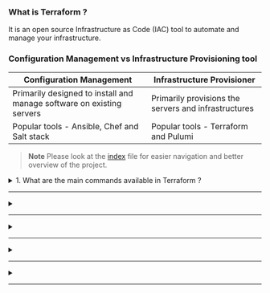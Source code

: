 ### What is Terraform ?

It is an open source Infrastructure as Code (IAC) tool to automate and manage your infrastructure.

### Configuration Management vs Infrastructure Provisioning tool

| Configuration Management                                              | Infrastructure Provisioner                           |
| --------------------------------------------------------------------- | ---------------------------------------------------- |
| Primarily designed to install and manage software on existing servers | Primarily provisions the servers and infrastructures |
| Popular tools - Ansible, Chef and Salt stack                          | Popular tools - Terraform and Pulumi                 |

> **Note**
> Please look at the [index](Index.md) file for easier navigation and better overview of the project.

<details>

  <summary> 1. What are the main commands available in Terraform ? </summary>

  <p>

- **init** - To initialize a terraform files
- **validate** -
- **plan** - Shows preview changes required by the current configuration
- **apply** - Executes the plan by creating or updating infra
- **destroy** - Deletes previously created resource
- **refresh** - Queries infrastructure to get current state
- **fmt** -

  </p>

</details>

---

<details>

  <summary>  </summary>

  <p>

  </p>

</details>

---

<details>

  <summary>  </summary>

  <p>

  </p>

</details>

---

<details>

  <summary>  </summary>

  <p>

  </p>

</details>

---

<details>

  <summary>  </summary>

  <p>

  </p>

</details>

---
